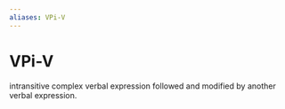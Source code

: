 ```yaml
---
aliases: VPi-V
---
```

# VPi-V

intransitive complex verbal expression followed and modified by another verbal expression.